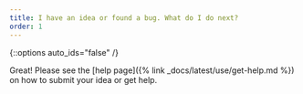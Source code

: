 ```yaml
---
title: I have an idea or found a bug. What do I do next?
order: 1
---
```

{::options auto_ids="false" /}

Great!  Please see the [help page]({% link _docs/latest/use/get-help.md %})
on how to submit your idea or get help.
